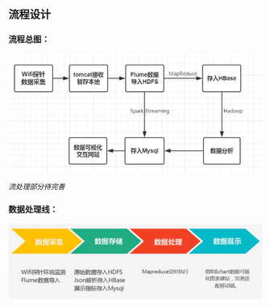 ## 流程设计

### 流程总图：
![funcImage](images/flow.png)

*流处理部分待完善*

### 数据处理线：
![funcImage](images/dataFlow.png)